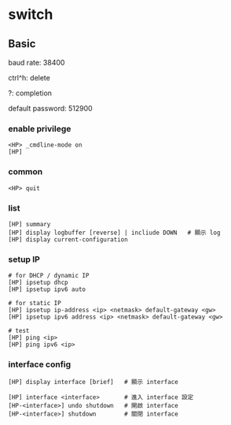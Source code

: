 # switch #


## Basic ##

baud rate: 38400

ctrl^h: delete

?: completion

default password: 512900

### enable privilege ###

	<HP> _cmdline-mode on
	[HP] 


### common ###

	<HP> quit

### list ###

	[HP] summary
	[HP] display logbuffer [reverse] | incliude DOWN   # 顯示 log
	[HP] display current-configuration


### setup IP ###

	# for DHCP / dynamic IP
	[HP] ipsetup dhcp
	[HP] ipsetup ipv6 auto

	# for static IP
	[HP] ipsetup ip-address <ip> <netmask> default-gateway <gw>
	[HP] ipsetup ipv6 address <ip> <netmask> default-gateway <gw>

	# test
	[HP] ping <ip>
	[HP] ping ipv6 <ip>


### interface config ###

	[HP] display interface [brief]   # 顯示 interface

	[HP] interface <interface>       # 進入 interface 設定
	[HP-<interface>] undo shutdown   # 開啟 interface
	[HP-<interface>] shutdown        # 關閉 interface